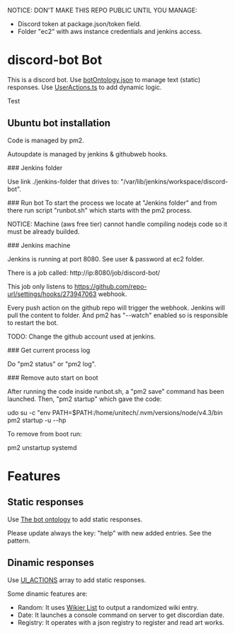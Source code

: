 NOTICE: DON'T MAKE THIS REPO PUBLIC UNTIL YOU MANAGE:

- Discord token at package.json/token field.  
- Folder "ec2" with aws instance credentials and jenkins access.  

discord-bot Bot
==========
This is a discord bot. Use [botOntology.json](botOntology.json) to manage text (static) responses. Use [UserActions.ts](src/Discord/UserActions.ts) to add dynamic logic.

Test

Ubuntu bot installation
-----------------
Code is managed by pm2.

Autoupdate is managed by jenkins & githubweb hooks.

### Jenkins folder

Use link ./jenkins-folder that drives to: "/var/lib/jenkins/workspace/discord-bot". 

### Run bot
To start the process we locate at "Jenkins folder" and from there run script "runbot.sh" which starts with the pm2 process.

NOTICE: Machine (aws free tier) cannot handle compiling nodejs code so it must be already builded.

### Jenkins machine

Jenkins is running at port 8080. See user & password at ec2 folder.

There is a job called: http://ip:8080/job/discord-bot/

This job only listens to https://github.com/repo-url/settings/hooks/273947063 webhook.

Every push action on the github repo will trigger the webhook. Jenkins will pull the content to folder. And pm2 has "--watch" enabled so is responsible to restart the bot.

TODO: Change the github account used at jenkins.

### Get current process log

Do "pm2 status" or "pm2 log".

### Remove auto start on boot

After running the code inside runbot.sh, a "pm2 save" command has been launched. Then, "pm2 startup" which gave the code: 

udo su -c "env PATH=$PATH:/home/unitech/.nvm/versions/node/v4.3/bin pm2 startup <distribution> -u <user> --hp <home-path>

To remove from boot run:

pm2 unstartup systemd


Features
===========

Static responses
--------------------
Use [The bot ontology](botOntology.json) to add static responses.

Please update always the key: "help" with new added entries. See the pattern.

Dinamic responses
--------------------
Use [UI_ACTIONS](src/Discord/UserActions.ts) array to add static responses.

Some dinamic features are:

- Random: It uses [Wikier List](wikier/data.txt) to output a randomized wiki entry.  
- Date: It launches a console command on server to get discordian date.  
- Registry: It operates with a json registry to register and read art works.  

